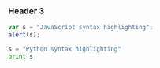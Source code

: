 ### Header 3

```javascript
var s = "JavaScript syntax highlighting";
alert(s);
```
 
```python
s = "Python syntax highlighting"
print s
```
